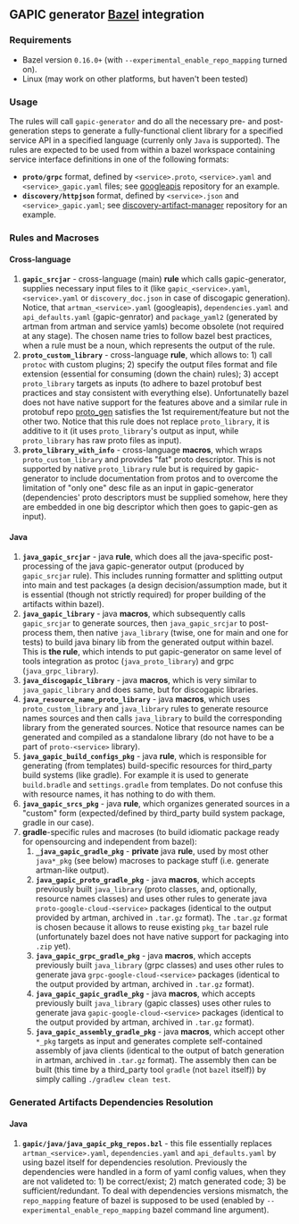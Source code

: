 ## GAPIC generator [Bazel](https://www.bazel.build/) integration 

### Requirements

- Bazel version `0.16.0+` (with `--experimental_enable_repo_mapping` turned on).
- Linux (may work on other platforms, but haven't been tested)

### Usage

The rules will call `gapic-generator` and do all the necessary pre- and post- generation steps to generate a fully-functional client library for a specified service API in a specified language (currenly only `Java` is supported). The rules are expected to be used from within a bazel workspace containing service interface definitions in one of the following formats: 
- **`proto/grpc`** format, defined by `<service>.proto`, `<service>.yaml` and `<service>_gapic.yaml` files; see [googleapis](https://github.com/googleapis/googleapis) repository for an example.
- **`discovery/httpjson`** format, defined by `<service>.json` and `<service>_gapic.yaml`; see [discovery-artifact-manager](https://github.com/googleapis/discovery-artifact-manager) repository for an example. 

### Rules and Macroses

#### Cross-language
1. **`gapic_srcjar`** - cross-language (main) **rule** which calls gapic-generator, supplies necessary input files to it (like `gapic_<service>.yaml`, `<service>.yaml` or `discovery_doc.json` in case of discogapic generation). Notice, that `artman_<service>.yaml` (googleapis), `dependencies.yaml` and `api_defaults.yaml` (gapic-genrator) and `package_yaml2` (generated by artman from artman and service yamls) become obsolete (not required at any stage). The chosen name tries to follow bazel best practices, when a rule must be a noun, which represents the output of the rule.
2. **`proto_custom_library`** - cross-language **rule**, which allows to: 1) call `protoc` with custom plugins; 2) specify the output files format and file extension (essential for consuming (down the chain) rules); 3) accept `proto_library` targets as inputs (to adhere to bazel protobuf best practices and stay consistent with everything else). Unfortunatelly bazel does not have native support for the features above and a similar rule in protobuf repo [proto_gen](https://github.com/protocolbuffers/protobuf/blob/master/protobuf.bzl#L173) satisfies the 1st requirement/feature but not the other two.  Notice that this rule does not replace `proto_library`, it is additive to it (it uses `proto_library`'s output as input, while `proto_library` has raw proto files as input).
3. **`proto_library_with_info`** - cross-language **macros**, which wraps `proto_custom_library` and provides "fat" proto descriptor. This is not supported by native `proto_library` rule but is required by gapic-generator to include documentation from protos and to overcome the limitation of "only one" desc file as an input in gapic-generator (dependencies' proto descriptors must be supplied somehow, here they are embedded in one big descriptor which then goes to gapic-gen as input).

#### Java
1. **`java_gapic_srcjar`** - java **rule**, which does all the java-specific post-processing of the java gapic-generator output (produced by `gapic_srcjar` rule). This includes running formatter and splitting output into main and test packages (a design decision/assumption made, but it is essential (though not strictly required) for proper building of the artifacts within bazel).
2. **`java_gapic_library`** - java **macros**, which subsequently calls `gapic_srcjar` to generate sources, then `java_gapic_srcjar` to post-process them, then  native `java_library` (twise, one for main and one for tests) to build java binary lib from the generated output within bazel. This is **the rule**, which intends to put gapic-generator on same level of tools integration as protoc (`java_proto_library`) and grpc (`java_grpc_library`).
3. **`java_discogapic_library`** - java **macros**, which is very similar to `java_gapic_library` and does same, but for discogapic libraries.
4. **`java_resource_name_proto_library`** - java **macros**, which uses `proto_custom_library` and `java_library` rules to generate resource names sources and then calls `java_library` to build the corresponding library from the generated sources. Notice that resource names can be generated and compiled as a standalone library (do not have to be  a part of `proto-<service>` library).
5. **`java_gapic_build_configs_pkg`** - java **rule**, which is responsible for generating (from templates) build-specific resources for third_party build systems (like gradle). For example it is used to generate `build.bradle` and `settings.gradle` from templates. Do not confuse this with resource names, it has nothing to do with them.
6. **`java_gapic_srcs_pkg`** - java **rule**, which organizes generated sources in a "custom" form (expected/defined by third_party build system package, gradle in our case).
7. **gradle**-specific rules and macroses (to build idiomatic package ready for opensourcing and independent from bazel):
    1. **`_java_gapic_gradle_pkg`** - **private** java **rule**, used by most other `java*_pkg` (see below) macroses to package stuff (i.e. generate artman-like output).
    2. **`java_gapic_proto_gradle_pkg`** - java **macros**, which accepts previously built `java_library` (proto classes, and, optionally, resource names classes) and uses other rules to generate java `proto-google-cloud-<service>` packages (identical to the output provided by artman, archived in `.tar.gz` format). The `.tar.gz` format is chosen because it allows to reuse existing `pkg_tar` bazel rule (unfortunately bazel does not have native support for packaging into `.zip` yet).
    3. **`java_gapic_grpc_gradle_pkg`** - java **macros**, which accepts previously built `java_library` (grpc classes) and uses other rules to generate java `grpc-google-cloud-<service>` packages (identical to the output provided by artman, archived in `.tar.gz` format).
    4. **`java_gapic_gapic_gradle_pkg`** - java **macros**, which accepts previously built `java_library` (gapic classes) uses other rules to generate java `gapic-google-cloud-<service>` packages (identical to the output provided by artman, archived in `.tar.gz` format).
    5. **`java_gapic_assembly_gradle_pkg`** - java **macros**, which accept other `*_pkg` targets as input and generates complete self-contained assembly of java clients (identical to the output of batch generation in artman, archived in `.tar.gz` format). The assembly then can be built (this time by a third_party tool `gradle` (not `bazel` itself)) by simply calling `./gradlew clean test`.

### Generated Artifacts Dependencies Resolution
#### Java
1. **`gapic/java/java_gapic_pkg_repos.bzl`** - this file essentially replaces `artman_<service>.yaml`, `dependencies.yaml` and `api_defaults.yaml` by using bazel itself for dependencies resolution. Previously the dependencies were handled in a form of yaml config values, when they are not valideted to: 1) be correct/exist; 2) match generated code; 3) be sufficient/redundant. To deal with dependencies versions mismatch, the `repo_mapping` feature of bazel is supposed to be used (enabled by `--experimental_enable_repo_mapping` bazel command line argument).

